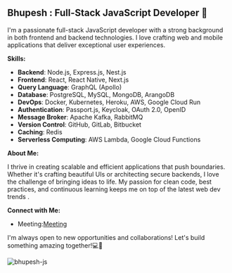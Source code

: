 ## Bhupesh : Full-Stack JavaScript Developer 👋

I'm a passionate full-stack JavaScript developer with a strong background in both frontend and backend technologies. I love crafting web and mobile applications that deliver exceptional user experiences.

**Skills:**

- **Backend**: Node.js, Express.js, Nest.js
- **Frontend**: React, React Native, Next.js
- **Query Language**: GraphQL (Apollo)
- **Database**: PostgreSQL, MySQL, MongoDB, ArangoDB
- **DevOps**: Docker, Kubernetes, Heroku, AWS, Google Cloud Run
- **Authentication**: Passport.js, Keycloak, OAuth 2.0, OpenID
- **Message Broker**: Apache Kafka, RabbitMQ
- **Version Control**: GitHub, GitLab, Bitbucket
- **Caching**: Redis
- **Serverless Computing**: AWS Lambda, Google Cloud Functions

**About Me:**

I thrive in creating scalable and efficient applications that push boundaries. Whether it's crafting beautiful UIs or architecting secure backends, I love the challenge of bringing ideas to life. My passion for clean code, best practices, and continuous learning keeps me on top of the latest web dev trends .

**Connect with Me:**

* Meeting:[Meeting](https://calendly.com/bhupesh-js/30min)

I'm always open to new opportunities and collaborations! Let's build something amazing together!💻🚀

<p><img align="center" src="https://streak-stats.demolab.com/?user=bhupesh-js&exclude_days=Sun%2CSat" alt="bhupesh-js" /></p>
